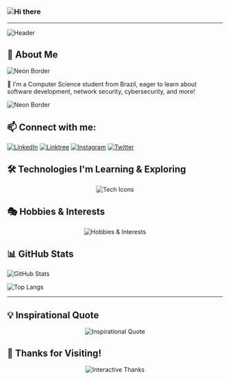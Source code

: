 ### ![Hi there](https://readme-typing-svg.herokuapp.com?font=Fira+Code&weight=500&size=24&pause=1000&color=00FF00&width=435&lines=Hi+there!+👋;Welcome+to+my+GitHub+profile!+)

---

![Header](https://capsule-render.vercel.app/api?type=waving&color=red&height=100&section=header)

## 🚀 About Me

![Neon Border](https://capsule-render.vercel.app/api?type=rect&color=0:00FF00,100:000000&height=15&section=header&text=&fontColor=00FF00&animation=fadeIn)

🔹 I'm a Computer Science student from Brazil, eager to learn about software development, network security, cybersecurity, and more!

![Neon Border](https://capsule-render.vercel.app/api?type=rect&color=0:000000,100:00FF00&height=15&section=footer&text=&fontColor=00FF00&animation=fadeIn)

## 📫 Connect with me:
[![LinkedIn](https://img.shields.io/badge/LinkedIn-0A66C2?style=for-the-badge&logo=linkedin&logoColor=white)](https://www.linkedin.com/in/seu-perfil)
[![Linktree](https://img.shields.io/badge/Linktree-39E09B?style=for-the-badge&logo=linktree&logoColor=white)](https://linktr.ee/seu-link)
[![Instagram](https://img.shields.io/badge/Instagram-E4405F?style=for-the-badge&logo=instagram&logoColor=white)](https://instagram.com/seu-perfil)
[![Twitter](https://img.shields.io/badge/Twitter-1DA1F2?style=for-the-badge&logo=twitter&logoColor=white)](https://twitter.com/seu-perfil)

## 🛠️ Technologies I'm Learning & Exploring
<p align="center">
  <img src="https://skillicons.dev/icons?i=js,html,css,python,mysql,php,c,java,linux,docker,kubernetes,security" alt="Tech Icons">
</p>

## 🎭 Hobbies & Interests
<p align="center">
  <img src="https://readme-typing-svg.herokuapp.com?font=Fira+Code&size=22&pause=1000&color=00FF00&width=600&lines=%F0%9F%8E%AE+Gaming+%7C+%F0%9F%92%BB+Tech+%7C+%F0%9F%93%96+Reading+%7C+%F0%9F%8E%B5+Music+%7C+%F0%9F%8E%A8+Digital+Art" alt="Hobbies & Interests">
</p>

## 📊 GitHub Stats
![GitHub Stats](https://github-readme-stats.vercel.app/api?username=SEU_USUARIO&show_icons=true&theme=dark)

![Top Langs](https://github-readme-stats.vercel.app/api/top-langs/?username=SEU_USUARIO&layout=compact&theme=dark)

---

## 💡 Inspirational Quote
<p align="center">
  <img src="https://readme-typing-svg.herokuapp.com?font=Fira+Code&size=22&pause=1000&color=00FF00&width=600&lines=%22If+it+works%2C+don%E2%80%99t+touch+it.%22" alt="Inspirational Quote">
</p>

## 🎉 Thanks for Visiting!
<p align="center">
  <img src="https://readme-typing-svg.herokuapp.com?font=Fira+Code&size=22&pause=1000&color=00FF00&width=600&lines=Thanks+for+stopping+by!;Come+back+soon+for+more+updates!;Happy+Coding!" alt="Interactive Thanks">
</p>


